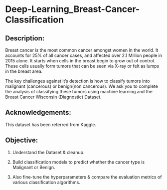 # Deep-Learning_Breast-Cancer-Classification
## Description:
Breast cancer is the most common cancer amongst women in the world. It accounts for 25% of all cancer cases, and affected over 2.1 Million people in 2015 alone. It starts when cells in the breast begin to grow out of control. These cells usually form tumors that can be seen via X-ray or felt as lumps in the breast area.

The key challenges against it’s detection is how to classify tumors into malignant (cancerous) or benign(non cancerous). We ask you to complete the analysis of classifying these tumors using machine learning and the Breast Cancer Wisconsin (Diagnostic) Dataset.

## Acknowledgements:
This dataset has been referred from Kaggle.

## Objective:

1. Understand the Dataset & cleanup.

2. Build classification models to predict whether the cancer type is Malignant or Benign.

3. Also fine-tune the hyperparameters & compare the evaluation metrics of various classification algorithms.
